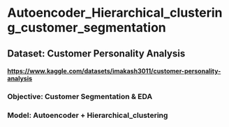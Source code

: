 # Autoencoder_Hierarchical_clustering_customer_segmentation
## Dataset: Customer Personality Analysis 
#### https://www.kaggle.com/datasets/imakash3011/customer-personality-analysis
### Objective: Customer Segmentation & EDA
### Model: Autoencoder + Hierarchical_clustering
